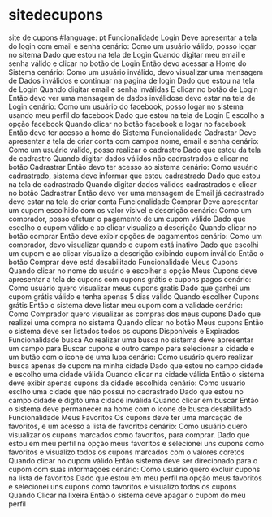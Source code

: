 # sitedecupons
site de cupons
#language: pt
Funcionalidade Login
	Deve apresentar a tela do login com email e senha
cenário: Como um usuário válido, posso logar no sitema
	Dado que estou na tela de Login
	Quando digitar meu email e senha válido
	e clicar no botão de Login
	Então devo acessar a Home do Sistema
cenário: Como um usuário inválido, devo visualizar uma mensagem de Dados inválidos e continuar na pagina de login
	Dado que estou na tela de Login
	Quando digitar email e senha inválidas
	E clicar no botão de Login
	Então devo ver uma mensagem de dados inválidose devo estar na tela de Login
cenário: Como um usuário do facebook, posso logar no sistema usando meu perfil do facebook
	Dado que estou na tela de Login
	E escolho a opção facebook
	Quando clicar no botão facebook
	e logar no facebook
	Então devo ter acesso a home do Sistema
Funcionalidade Cadrastar
	Deve apresentar a tela de criar conta com campos nome, email e senha
cenário: Como um usuário válido, posso realizar o cadrastro
	Dado que estou da tela de cadrastro
	Quando digitar dados válidos não cadrastrados
	e clicar no botão Cadrastrar
	Então devo ter acesso ao sistema
cenário: Como usuário cadrastrado, sistema deve informar que estou cadrastrado
	Dado que estou na tela de cadrastrado
	Quando digitar dados válidos cadrastrados
	e clicar no botão Cadrastrar
	Então devo ver uma mensagem de Email já cadrastrado devo estar na tela de criar conta
Funcionalidade Comprar
	Deve apresentar um cupom escolhido com os valor visivel e descrição
cenário: Como um comprador, posso efetuar o pagamento de um cupom válido
	Dado que escolho o cupom válido
	e ao clicar visualizo a descrição
	Quando clicar no botão comprar
	Então deve exibir opções de pagamentos
cenário: Como um comprador, devo visualizar quando o cupom está inativo
	Dado que escolhi um cupom
	e ao clicar visualizo a descrição exibindo cupom inválido
	Então o botão Comprar deve está desabilitado
Funcionalidade Meus Cupons
	Quando clicar no nome do usuário e escolher a opção Meus Cupons deve apresentar a tela de cupons com cupons grátis e cupons pagos
cenário: Como usuário quero visualizar meus cupons gratis
	Dado que ganhei um cupom grátis válido
	e tenha apenas 5 dias válido
	Quando escolher Cupons grátis
	Então o sistema deve listar meu cupom com a validade
cenário: Como Comprador quero visualizar as compras dos meus cupons
	Dado que realizei uma compra no sistema
	Quando clicar no botão Meus cupons
	Então o sistema deve ser listados todos os cupons Disponíveis e Expirados
Funcionalidade busca
	Ao realizar uma busca no sistema deve apresentar um campo para Buscar cupons e outro campo para selecionar a cidade e um butão com o icone de uma lupa
cenário: Como usuário quero realizar busca apenas de cupom na minha cidade
	Dado que estou no campo cidade 
	e escolho uma cidade válida
	Quando clicar na cidade válida
	Então o sistema deve exibir apenas cupons da cidade escolhida
cenário: Como usuário esclho uma cidade que não possui no cadrastrado
	Dado que estou no campo cidade
	e digito uma cidade inválida
	Quando clicar em buscar 
	Então o sistema deve permanecer na home com o icone de busca desabilitado
Funcionalidade Meus Favoritos
	Os cupons deve ter uma marcação de favoritos, e um acesso a lista de favoritos
cenário: Como usuário quero visualizar os cupons marcados como favoritos, para comprar.
	Dado que estou em meu perfil na opção meus favoritos e selecionei uns cupons como favoritos
	e visualizo todos os cupons marcados com o valores coretos
	Quando clicar no cupom válido
	Então sistema deve ser direcionado para o cupom com suas informaçoes
cenário: Como usuário quero excluir cupons na lista de favoritos
	Dado que estou em meu perfil na opção meus favoritos e selecionei uns cupons como favoritos
	e visualizo todos os cupons
	Quando Clicar na lixeira
	Então o sistema deve apagar o cupom do meu perfil




